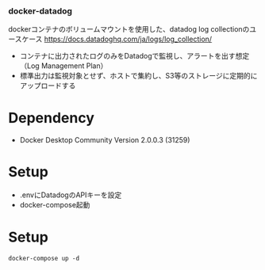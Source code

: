 ### docker-datadog
dockerコンテナのボリュームマウントを使用した、datadog log collectionのユースケース
https://docs.datadoghq.com/ja/logs/log_collection/
- コンテナに出力されたログのみをDatadogで監視し、アラートを出す想定（Log Management Plan）
- 標準出力は監視対象とせず、ホストで集約し、S3等のストレージに定期的にアップロードする

# Dependency
- Docker Desktop Community Version 2.0.0.3 (31259)

# Setup
- .envにDatadogのAPIキーを設定
- docker-compose起動
# Setup
`docker-compose up -d`

